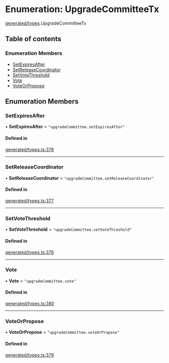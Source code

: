 # Enumeration: UpgradeCommitteeTx

[generated/types](../wiki/generated.types).UpgradeCommitteeTx

## Table of contents

### Enumeration Members

- [SetExpiresAfter](../wiki/generated.types.UpgradeCommitteeTx#setexpiresafter)
- [SetReleaseCoordinator](../wiki/generated.types.UpgradeCommitteeTx#setreleasecoordinator)
- [SetVoteThreshold](../wiki/generated.types.UpgradeCommitteeTx#setvotethreshold)
- [Vote](../wiki/generated.types.UpgradeCommitteeTx#vote)
- [VoteOrPropose](../wiki/generated.types.UpgradeCommitteeTx#voteorpropose)

## Enumeration Members

### SetExpiresAfter

• **SetExpiresAfter** = ``"upgradeCommittee.setExpiresAfter"``

#### Defined in

[generated/types.ts:378](https://github.com/PolymeshAssociation/polymesh-sdk/blob/339b7503/src/generated/types.ts#L378)

___

### SetReleaseCoordinator

• **SetReleaseCoordinator** = ``"upgradeCommittee.setReleaseCoordinator"``

#### Defined in

[generated/types.ts:377](https://github.com/PolymeshAssociation/polymesh-sdk/blob/339b7503/src/generated/types.ts#L377)

___

### SetVoteThreshold

• **SetVoteThreshold** = ``"upgradeCommittee.setVoteThreshold"``

#### Defined in

[generated/types.ts:376](https://github.com/PolymeshAssociation/polymesh-sdk/blob/339b7503/src/generated/types.ts#L376)

___

### Vote

• **Vote** = ``"upgradeCommittee.vote"``

#### Defined in

[generated/types.ts:380](https://github.com/PolymeshAssociation/polymesh-sdk/blob/339b7503/src/generated/types.ts#L380)

___

### VoteOrPropose

• **VoteOrPropose** = ``"upgradeCommittee.voteOrPropose"``

#### Defined in

[generated/types.ts:379](https://github.com/PolymeshAssociation/polymesh-sdk/blob/339b7503/src/generated/types.ts#L379)
